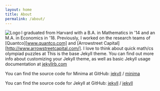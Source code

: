 ```yaml
---
layout: home
title: About
permalink: /about/
---
```

<p> <img src="{{site.logo | relative_url}}" alt="Logo" align="left"> </p>

I graduated from Harvard with a B.A. in Mathematics in '14 and an M.A. in Economics in '18. Previously, I worked on the research teams of [Quantco][www.quantco.com] and [Arrowstreet Capital][http://www.arrowstreetcapital.com/]. I love to think about quick math/cs olympiad puzzles at This is the base Jekyll theme. You can find out more info about customizing your Jekyll theme, as well as basic Jekyll usage documentation at [jekyllrb.com](https://jekyllrb.com/)

You can find the source code for Minima at GitHub:
[jekyll][jekyll-organization] /
[minima](https://github.com/jekyll/minima)

You can find the source code for Jekyll at GitHub:
[jekyll][jekyll-organization] /
[jekyll](https://github.com/jekyll/jekyll)


[jekyll-organization]: https://github.com/jekyll
